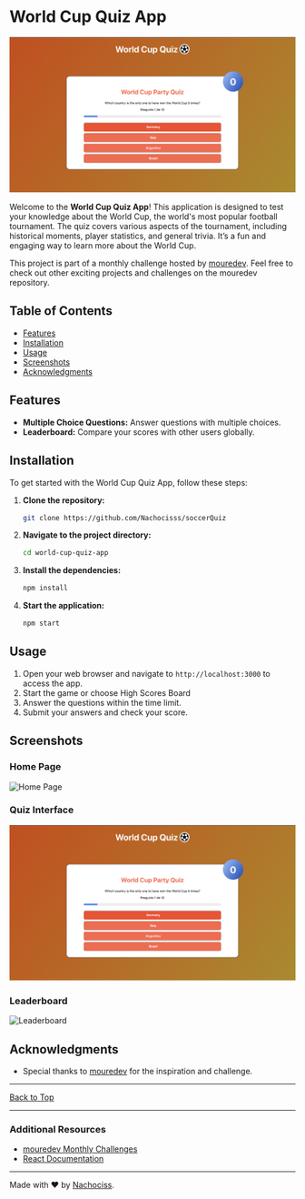 # World Cup Quiz App

![World Cup Quiz App Banner](./public/gameScreen.png) <!-- Replace with the actual path to the image -->

Welcome to the **World Cup Quiz App**! This application is designed to test your knowledge about the World Cup, the world's most popular football tournament. The quiz covers various aspects of the tournament, including historical moments, player statistics, and general trivia. It’s a fun and engaging way to learn more about the World Cup.

This project is part of a monthly challenge hosted by [mouredev](https://github.com/mouredev/Monthly-App-Challenge-2022?tab=readme-ov-file#febrero-030222). Feel free to check out other exciting projects and challenges on the mouredev repository.

## Table of Contents

- [Features](#features)
- [Installation](#installation)
- [Usage](#usage)
- [Screenshots](#screenshots)
- [Acknowledgments](#acknowledgments)

## Features

- **Multiple Choice Questions:** Answer questions with multiple choices.
- **Leaderboard:** Compare your scores with other users globally.

## Installation

To get started with the World Cup Quiz App, follow these steps:

1. **Clone the repository:**
   ```bash
   git clone https://github.com/Nachocisss/soccerQuiz
   ```
2. **Navigate to the project directory:**
   ```bash
   cd world-cup-quiz-app
   ```
3. **Install the dependencies:**
   ```bash
   npm install
   ```
4. **Start the application:**
   ```bash
   npm start
   ```

## Usage

1. Open your web browser and navigate to `http://localhost:3000` to access the app.
2. Start the game or choose High Scores Board
3. Answer the questions within the time limit.
4. Submit your answers and check your score.

## Screenshots

### Home Page

![Home Page](https://path/to/home-page-screenshot.png) <!-- Replace with the actual path to the image -->

### Quiz Interface

![Quiz Interface](./public/gameScreen.png) <!-- Replace with the actual path to the image -->

### Leaderboard

![Leaderboard](https://path/to/leaderboard-screenshot.png) <!-- Replace with the actual path to the image -->

## Acknowledgments

- Special thanks to [mouredev](https://github.com/mouredev) for the inspiration and challenge.

---

[Back to Top](#world-cup-quiz-app)

---

### Additional Resources

- [mouredev Monthly Challenges](https://github.com/mouredev/Monthly-App-Challenge-2022)
- [React Documentation](https://reactjs.org/docs/getting-started.html)

---

Made with ❤️ by [Nachociss](https://github.com/Nachocisss).
